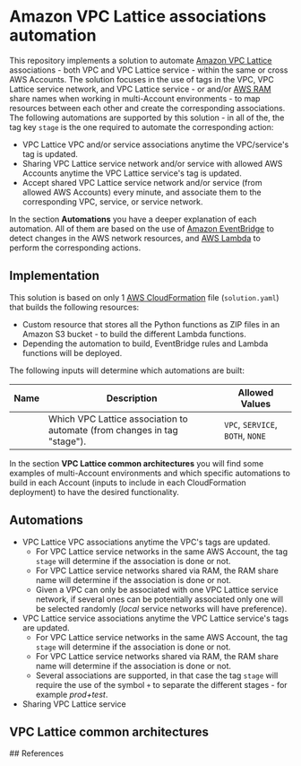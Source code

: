 # Amazon VPC Lattice associations automation

This repository implements a solution to automate [Amazon VPC Lattice](https://aws.amazon.com/vpc/lattice/) associations - both VPC and VPC Lattice service - within the same or cross AWS Accounts. The solution focuses in the use of tags in the VPC, VPC Lattice service network, and VPC Lattice service - or and/or [AWS RAM]() share names when working in multi-Account environments - to map resources between each other and create the corresponding associations. The following automations are supported by this solution - in all of the, the tag key `stage` is the one required to automate the corresponding action:

* VPC Lattice VPC and/or service associations anytime the VPC/service's tag is updated.
* Sharing VPC Lattice service network and/or service with allowed AWS Accounts anytime the VPC Lattice service's tag is updated.
* Accept shared VPC Lattice service network and/or service (from allowed AWS Accounts) every minute, and associate them to the corresponding VPC, service, or service network.

In the section **Automations** you have a deeper explanation of each automation. All of them are based on the use of [Amazon EventBridge](https://aws.amazon.com/eventbridge/) to detect changes in the AWS network resources, and [AWS Lambda](https://aws.amazon.com/lambda/) to perform the corresponding actions. 

## Implementation

This solution is based on only 1 [AWS CloudFormation]() file (`solution.yaml`) that builds the following resources:

* Custom resource that stores all the Python functions as ZIP files in an Amazon S3 bucket - to build the different Lambda functions.
* Depending the automation to build, EventBridge rules and Lambda functions will be deployed.

The following inputs will determine which automations are built:

| Name | Description | Allowed Values |
|------|-------------|----------------|
| <a name="VPCLatticeAssociation"></a> | Which VPC Lattice association to automate (from changes in tag "stage"). | `VPC`, `SERVICE`, `BOTH`, `NONE` |

In the section **VPC Lattice common architectures** you will find some examples of multi-Account environments and which specific automations to build in each Account (inputs to include in each CloudFormation deployment) to have the desired functionality.

## Automations

* VPC Lattice VPC associations anytime the VPC's tags are updated.
    * For VPC Lattice service networks in the same AWS Account, the tag `stage` will determine if the association is done or not.
    * For VPC Lattice service networks shared via RAM, the RAM share name will determine if the association is done or not.
    * Given a VPC can only be associated with one VPC Lattice service network, if several ones can be potentially associated only one will be selected randomly (*local* service networks will have preference).
* VPC Lattice service associations anytime the VPC Lattice service's tags are updated.
    * For VPC Lattice service networks in the same AWS Account, the tag `stage` will determine if the association is done or not.
    * For VPC Lattice service networks shared via RAM, the RAM share name will determine if the association is done or not.
    * Several associations are supported, in that case the tag `stage` will require the use of the symbol `+` to separate the different stages - for example *prod+test*.
* Sharing VPC Lattice service 


## VPC Lattice common architectures


## References 